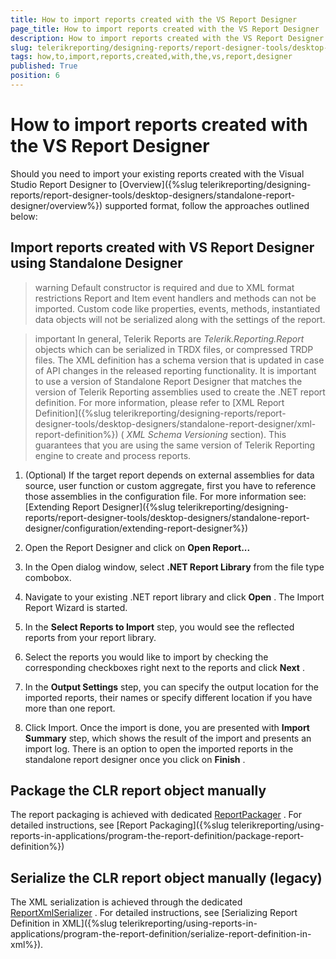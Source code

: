 ```yaml
---
title: How to import reports created with the VS Report Designer
page_title: How to import reports created with the VS Report Designer | for Telerik Reporting Documentation
description: How to import reports created with the VS Report Designer
slug: telerikreporting/designing-reports/report-designer-tools/desktop-designers/standalone-report-designer/how-to-import-reports-created-with-the-vs-report-designer
tags: how,to,import,reports,created,with,the,vs,report,designer
published: True
position: 6
---
```


# How to import reports created with the VS Report Designer



Should you need to import your existing reports created with the Visual Studio Report Designer to [Overview]({%slug telerikreporting/designing-reports/report-designer-tools/desktop-designers/standalone-report-designer/overview%}) supported format, follow the approaches outlined below:       

## Import reports created with VS Report Designer using Standalone Designer

>warning Default constructor is required and due to XML format restrictions Report and Item event handlers and methods can not be imported.             Custom code like properties, events, methods, instantiated data objects will not be serialized along with the settings of the report.           


>important In general, Telerik Reports are  *Telerik.Reporting.Report*  objects which can be serialized in TRDX files, or compressed TRDP files.             The XML definition has a schema version that is updated in case of API changes in the released reporting functionality.             It is important to use a version of Standalone Report Designer that matches the version of Telerik Reporting assemblies used to create the .NET report definition.             For more information, please refer to [XML Report Definition]({%slug telerikreporting/designing-reports/report-designer-tools/desktop-designers/standalone-report-designer/xml-report-definition%}) ( *XML Schema Versioning*  section).             This guarantees that you are using the same version of Telerik Reporting engine to create and process reports.           


1. (Optional) If the target report depends on external assemblies for data source, user function or custom aggregate, first you have to               reference those assemblies in the configuration file. For more information see: [Extending Report Designer]({%slug telerikreporting/designing-reports/report-designer-tools/desktop-designers/standalone-report-designer/configuration/extending-report-designer%})

1. Open the Report Designer and click on __Open Report...__ 

1. In the Open dialog window, select __.NET Report Library__  from the file type combobox.             

1. Navigate to your existing .NET report library and click __Open__ . The Import Report Wizard is started.             

1. In the __Select Reports to Import__  step, you would see the reflected reports from your report library.             

1. Select the reports you would like to import by checking the corresponding checkboxes right next to the reports and click __Next__ .             

1. In the __Output Settings__  step, you can specify the output location for the imported reports, their names or specify different location if you have more than one report.             

1. Click Import. Once the import is done, you are presented with __Import Summary__  step,               which shows the result of the import and presents an import log. There is an option to open the imported reports               in the standalone report designer once you click on __Finish__ .             

## Package the CLR report object manually

The report packaging is achieved with dedicated  [ReportPackager](/reporting/api/Telerik.Reporting.ReportPackager) .           For detailed instructions, see [Report Packaging]({%slug telerikreporting/using-reports-in-applications/program-the-report-definition/package-report-definition%})

## Serialize the CLR report object manually (legacy)

The XML serialization is achieved through the dedicated  [ReportXmlSerializer](/reporting/api/Telerik.Reporting.XmlSerialization.ReportXmlSerializer) .           For detailed instructions, see [Serializing Report Definition in XML]({%slug telerikreporting/using-reports-in-applications/program-the-report-definition/serialize-report-definition-in-xml%}).         
